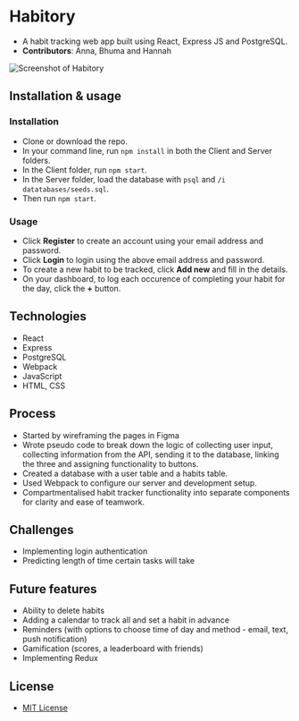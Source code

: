 # Habitory
- A habit tracking web app built using React, Express JS and PostgreSQL.
- **Contributors**: Anna, Bhuma and Hannah

![Screenshot of Habitory](https://i.imgur.com/Fqy4Vsp.png)


## Installation & usage
### Installation
- Clone or download the repo.
- In your command line, run `npm install` in both the Client and Server folders.
- In the Client folder, run `npm start`.
- In the Server folder, load the database with `psql` and `/i datatabases/seeds.sql`.
- Then run `npm start`.
### Usage
- Click **Register** to create an account using your email address and password.
- Click **Login** to login using the above email address and password.
- To create a new habit to be tracked, click **Add new** and fill in the details.
- On your dashboard, to log each occurence of completing your habit for the day, click the **+** button.

## Technologies
- React
- Express
- PostgreSQL
- Webpack
- JavaScript
- HTML, CSS

## Process
- Started by wireframing the pages in Figma
- Wrote pseudo code to break down the logic of collecting user input, collecting information from the API, sending it to the database, linking the three and assigning functionality to buttons.
- Created a database with a user table and a habits table.
- Used Webpack to configure our server and development setup.
- Compartmentalised habit tracker functionality into separate components for clarity and ease of teamwork.

## Challenges
- Implementing login authentication
- Predicting length of time certain tasks will take

## Future features
- Ability to delete habits
- Adding a calendar to track all and set a habit in advance
- Reminders (with options to choose time of day and method - email, text, push notification)
- Gamification (scores, a leaderboard with friends)
- Implementing Redux

## License
- [MIT License](https://opensource.org/licenses/mit-license.php)
